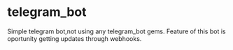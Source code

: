 # telegram_bot
Simple telegram bot,not using any telegram_bot gems. Feature of this bot is oportunity getting updates through webhooks.
